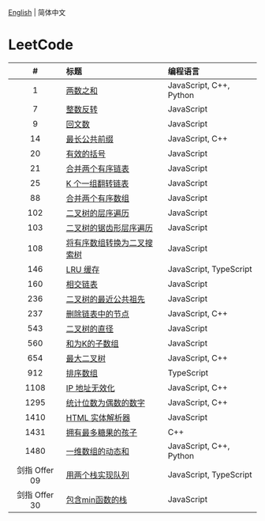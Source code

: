 [English](./README.md) | 简体中文

# LeetCode

**#**|**标题**|**编程语言**
:-:|:--|:--
1 | [两数之和](./1.%20Two%20Sum/README.CN.md) | JavaScript, C++, Python
7 | [整数反转](./7.%20Reverse%20Integer/README.CN.md) | JavaScript
9 | [回文数](./9.%20Palindrome%20Number/README.CN.md) | JavaScript
14 | [最长公共前缀](./14.%20Longest%20Common%20Prefix/README.CN.md) | JavaScript, C++
20 | [有效的括号](./20.%20Valid%20Parentheses/README.CN.md) | JavaScript
21 | [合并两个有序链表](./21.%20Merge%20Two%20Sorted%20Lists/README.CN.md) | JavaScript
25 | [K 个一组翻转链表](./25.%20Reverse%20Nodes%20in%20k-Group/README.CN.md) | JavaScript
88 | [合并两个有序数组](./88.%20Merge%20Sorted%20Array/README.CN.md) | JavaScript
102 | [二叉树的层序遍历](./102.%20Binary%20Tree%20Level%20Order%20Traversal/README.CN.md) | JavaScript
103 | [二叉树的锯齿形层序遍历](./103.%20Binary%20Tree%20Zigzag%20Level%20Order%20Traversal/README.CN.md) | JavaScript
108 | [将有序数组转换为二叉搜索树](./108.%20Convert%20Sorted%20Array%20to%20Binary%20Search%20Tree/README.CN.md) | JavaScript
146 | [LRU 缓存](./146.%20LRU%20Cache/README.CN.md) | JavaScript, TypeScript
160 | [相交链表](./160.%20Intersection%20of%20Two%20Linked%20Lists/README.CN.md) | JavaScript
236 | [二叉树的最近公共祖先](./236.%20Lowest%20Common%20Ancestor%20of%20a%20Binary%20Tree/README.CN.md) | JavaScript
237 | [删除链表中的节点](./237.%20Delete%20Node%20in%20a%20Linked%20List/README.CN.md) | JavaScript, C++
543 | [二叉树的直径](./543.%20Diameter%20of%20Binary%20Tree/README.CN.md) | JavaScript
560 | [和为K的子数组](./560.%20Subarray%20Sum%20Equals%20K/README.CN.md) | JavaScript
654 | [最大二叉树](./654.%20Maximum%20Binary%20Tree/README.CN.md) | JavaScript, C++
912 | [排序数组](./912.%20Sort%20an%20Array/README.CN.md) | TypeScript
1108 | [IP 地址无效化](./1108.%20Defanging%20an%20IP%20Address/README.CN.md) | JavaScript, C++
1295 | [统计位数为偶数的数字](./1295.%20Find%20Numbers%20with%20Even%20Number%20of%20Digits/README.CN.md) | JavaScript, C++
1410 | [HTML 实体解析器](./1410.%20HTML%20Entity%20Parser/README.CN.md) | JavaScript
1431 | [拥有最多糖果的孩子](./1431.%20Kids%20With%20the%20Greatest%20Number%20of%20Candies/README.CN.md) | C++
1480 | [一维数组的动态和](./1480.%20Running%20Sum%20of%201d%20Array/README.CN.md) | JavaScript, C++, Python
剑指 Offer 09 | [用两个栈实现队列](./剑指%20Offer%2009.%20用两个栈实现队列/README.CN.md) | JavaScript, TypeScript
剑指 Offer 30 | [包含min函数的栈](./剑指%20Offer%2030.%20包含min函数的栈/README.CN.md) | JavaScript
